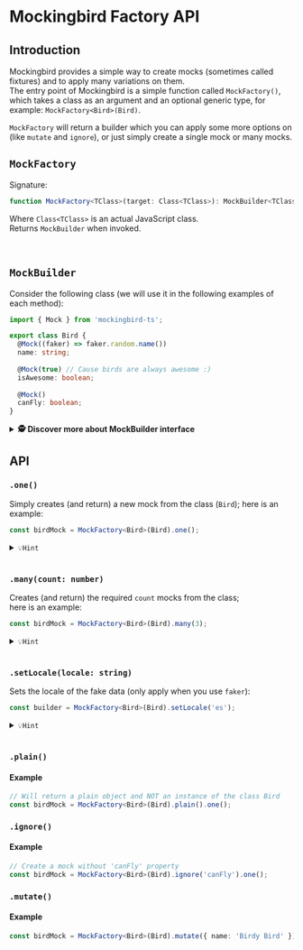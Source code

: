 # Mockingbird Factory API

## Introduction
Mockingbird provides a simple way to create mocks (sometimes called fixtures)
and to apply many variations on them. \
The entry point of Mockingbird is a simple function called `MockFactory()`, which takes 
a class as an argument and an optional generic type, for example: `MockFactory<Bird>(Bird)`.

`MockFactory` will return a builder which you can apply some more options on (like `mutate` and `ignore`),
or just simply create a single mock or many mocks.

## `MockFactory`

Signature:
```typescript
function MockFactory<TClass>(target: Class<TClass>): MockBuilder<TClass>;
```

Where `Class<TClass>` is an actual JavaScript class. \
Returns `MockBuilder` when invoked.

<br>

## `MockBuilder`

Consider the following class (we will use it in the following examples of each method):

```typescript
import { Mock } from 'mockingbird-ts'; 

export class Bird {
  @Mock((faker) => faker.random.name())
  name: string;
  
  @Mock(true) // Cause birds are always awesome :)
  isAwesome: boolean;
  
  @Mock()
  canFly: boolean;
}
```

<details><summary><b>🕵️‍ Discover more about MockBuilder interface</b></summary><p>

```typescript
export interface MockBuilder<TClass = any> {
  setLocale(locale: string): this;
  plain(): this;
  mutate(overrides: OverrideKeys<TClass>): Omit<MockBuilder<TClass>, 'mutate'>;
  ignore(...keys: IgnoreKeys<TClass>): this;
  one(): TClass;
  many(count: number): TClass[];
}
```
</p></details>


## API

### `.one()`
Simply creates (and return) a new mock from the class (`Bird`); here is an example:

```typescript
const birdMock = MockFactory<Bird>(Bird).one();
```

<details><summary><code>💡Hint</code></summary><p>

```
The .one() method can not be chained,
it just return an instance of the class
```
</p></details>

<br />

### `.many(count: number)`
Creates (and return) the required `count` mocks from the class; \
here is an example:

```typescript
const birdMock = MockFactory<Bird>(Bird).many(3);
```

<details><summary><code>💡Hint</code></summary><p>

```
The .one() method can not be chained,
it just return an instance of the class
```
</p></details>

<br />

### `.setLocale(locale: string)`
Sets the locale of the fake data (only apply when you use `faker`):

```typescript
const builder = MockFactory<Bird>(Bird).setLocale('es');
```

<details><summary><code>💡Hint</code></summary><p>

```
The method is relevant only when using faker in the mock decorator 
```

```typescript
export class Bird {
  @Mock((faker) => faker.random.name())
  name: string;
}

const bird = MockFactory<Bird>(Bird).setLocale('es').one();
```

```
bird.name will be translated into Spanish
```

</p></details>

<br />

### `.plain()`

#### Example

```typescript
// Will return a plain object and NOT an instance of the class Bird
const birdMock = MockFactory<Bird>(Bird).plain().one();
```

### `.ignore()`


#### Example

```typescript
// Create a mock without 'canFly' property
const birdMock = MockFactory<Bird>(Bird).ignore('canFly').one();
```

### `.mutate()`


#### Example

```typescript
const birdMock = MockFactory<Bird>(Bird).mutate({ name: 'Birdy Bird' }).one();
```